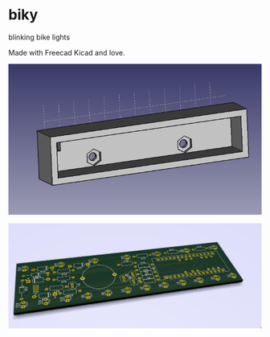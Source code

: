 # biky
blinking bike lights

Made with Freecad Kicad and love. 


![alt text](https://github.com/Nic-io/biky/blob/main/Case/bikycase.png)


![alt text](https://github.com/Nic-io/biky/blob/main/PCB/bikyPCB.jpg)
